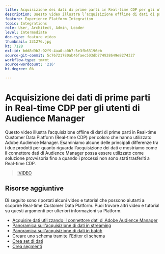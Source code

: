 ```yaml
---
title: Acquisizione dei dati di prime parti in Real-time CDP per gli utenti di Audience Manager
description: Questo video illustra l’acquisizione offline di dati di prime parti in Real-time Customer Data Platform (Real-time CDP) per coloro che hanno utilizzato Adobe Audience Manager. Esaminiamo alcune delle principali differenze tra i due prodotti per quanto riguarda l’acquisizione dei dati e mostriamo come il connettore dati di Audience Manager possa essere utilizzato come soluzione provvisoria fino a quando i processi non sono stati trasferiti a Real-time CDP.
feature: Experience Platform Integration
topic: Integrations
role: User, Architect, Admin, Leader
level: Intermediate
doc-type: feature video
thumbnail: 331276.jpg
kt: 7128
exl-id: bdd8d9b2-92f9-4aa0-a0b7-5e3fb63196eb
source-git-commit: 5c76721780ab46faec503db774928649e8274327
workflow-type: tm+mt
source-wordcount: '216'
ht-degree: 0%

---
```


# Acquisizione dei dati di prime parti in Real-time CDP per gli utenti di Audience Manager

Questo video illustra l’acquisizione offline di dati di prime parti in Real-time Customer Data Platform (Real-time CDP) per coloro che hanno utilizzato Adobe Audience Manager. Esaminiamo alcune delle principali differenze tra i due prodotti per quanto riguarda l’acquisizione dei dati e mostriamo come il connettore dati di Audience Manager possa essere utilizzato come soluzione provvisoria fino a quando i processi non sono stati trasferiti a Real-time CDP.


>[!VIDEO](https://video.tv.adobe.com/v/346991/?quality=12&learn=on&captions=ita)

## Risorse aggiuntive

Di seguito sono riportati alcuni video e tutorial che possono aiutarti a scoprire Real-time Customer Data Platform. Puoi trovare altri video e tutorial su questi argomenti per ulteriori informazioni su Platform.

* [Acquisire dati utilizzando il connettore dati di Adobe Audience Manager](https://experienceleague.adobe.com/docs/platform-learn/tutorials/sources/ingest-data-from-aam.html?lang=it#sources)
* [Panoramica sull&#39;acquisizione di dati in streaming](https://experienceleague.adobe.com/docs/platform-learn/tutorials/data-ingestion/understanding-streaming-ingestion.html?lang=it#data-ingestion)
* [Panoramica sull&#39;acquisizione di dati in batch](https://experienceleague.adobe.com/docs/platform-learn/tutorials/data-ingestion/batch-ingestion-overview.html?lang=it#data-ingestion)
* [Creare uno schema tramite l&#39;Editor di schema](https://experienceleague.adobe.com/docs/experience-platform/xdm/tutorials/create-schema-ui.html?lang=it#getting-started)
* [Crea set di dati](https://experienceleague.adobe.com/docs/platform-learn/getting-started-for-data-architects-and-data-engineers/create-datasets.html?lang=it#permissions-required)
* [Crea segmenti](https://experienceleague.adobe.com/docs/platform-learn/tutorials/segments/create-segments.html?lang=it#segments)
